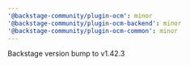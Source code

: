 ```yaml
---
'@backstage-community/plugin-ocm': minor
'@backstage-community/plugin-ocm-backend': minor
'@backstage-community/plugin-ocm-common': minor
---
```


Backstage version bump to v1.42.3
